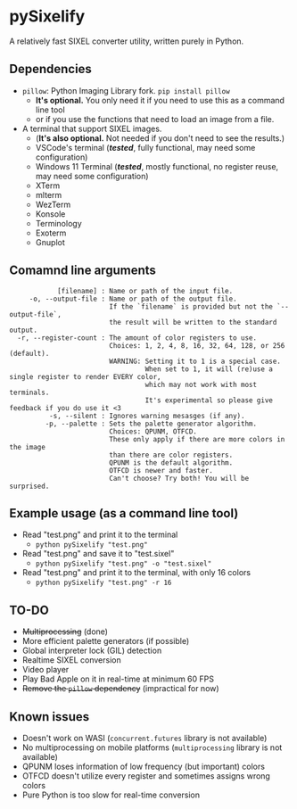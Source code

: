 # pySixelify
A relatively fast SIXEL converter utility, written purely in Python.

## Dependencies
* `pillow`: Python Imaging Library fork. `pip install pillow`
  * **It's optional.** You only need it if you need to use this as a command line tool
  * or if you use the functions that need to load an image from a file.
* A terminal that support SIXEL images.
  * (**It's also optional.** Not needed if you don't need to see the results.)
  * VSCode's terminal (***tested***, fully functional, may need some configuration)
  * Windows 11 Terminal (***tested***, mostly functional, no register reuse, may need some configuration)
  * XTerm
  * mlterm
  * WezTerm
  * Konsole
  * Terminology
  * Exoterm
  * Gnuplot
  

## Comamnd line arguments
```
            [filename] : Name or path of the input file.
     -o, --output-file : Name or path of the output file.
                         If the `filename` is provided but not the `--output-file`,
                         the result will be written to the standard output.
  -r, --register-count : The amount of color registers to use.
                         Choices: 1, 2, 4, 8, 16, 32, 64, 128, or 256 (default).
                         WARNING: Setting it to 1 is a special case.
                                  When set to 1, it will (re)use a single register to render EVERY color,
                                  which may not work with most terminals.
                                  It's experimental so please give feedback if you do use it <3
          -s, --silent : Ignores warning mesasges (if any).
         -p, --palette : Sets the palette generator algorithm.
                         Choices: QPUNM, OTFCD.
                         These only apply if there are more colors in the image
                         than there are color registers.
                         QPUNM is the default algorithm.
                         OTFCD is newer and faster.
                         Can't choose? Try both! You will be surprised.
```

## Example usage (as a command line tool)
* Read "test.png" and print it to the terminal
  * `python pySixelify "test.png"`
* Read "test.png" and save it to "test.sixel"
  * `python pySixelify "test.png" -o "test.sixel"`
* Read "test.png" and print it to the terminal, with only 16 colors
  * `python pySixelify "test.png" -r 16`

## TO-DO
* ~~Multiprocessing~~ (done)
* More efficient palette generators (if possible)
* Global interpreter lock (GIL) detection
* Realtime SIXEL conversion
* Video player
* Play Bad Apple on it in real-time at minimum 60 FPS
* ~~Remove the `pillow` dependency~~ (impractical for now)

## Known issues
* Doesn't work on WASI (`concurrent.futures` library is not available)
* No multiprocessing on mobile platforms (`multiprocessing` library is not available)
* QPUNM loses information of low frequency (but important) colors
* OTFCD doesn't utilize every register and sometimes assigns wrong colors
* Pure Python is too slow for real-time conversion
